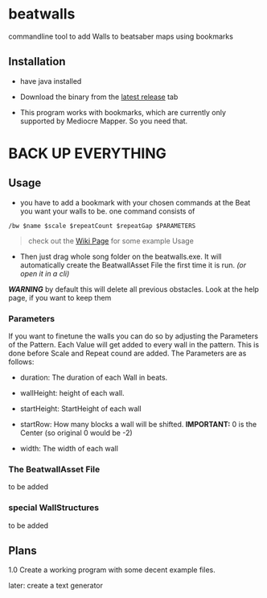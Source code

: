 # beatwalls

commandline tool to add Walls to beatsaber maps using bookmarks

## Installation
- have java installed

- Download the binary from the [latest release](https://github.com/spookyGh0st/beatwalls/releases) tab

- This program works with bookmarks, which are currently only supported by Mediocre Mapper. So you need that.
# BACK UP EVERYTHING

## Usage

- you have to add a bookmark with your chosen commands at the Beat you want your walls to be. 
one command consists of 

`/bw $name $scale $repeatCount $repeatGap $PARAMETERS`

> check out the [Wiki Page](https://github.com/spookyGh0st/beatwalls/wiki) for some example Usage

- Then just drag whole song folder on the beatwalls.exe. It will automatically create the BeatwallAsset File the first time it is run.
_(or open it in a cli)_

***WARNING*** by default this will delete all previous obstacles. Look at the help page, if you want to keep them

### Parameters

If you want to finetune the walls you can do so by adjusting the Parameters of the Pattern. Each Value will get added to every wall in the pattern. This is done before Scale and Repeat cound are added. The Parameters are as follows:

- duration: The duration of each Wall in beats.

- wallHeight: height of each wall.

- startHeight: StartHeight of each wall

- startRow: How many blocks a wall will be shifted.  __IMPORTANT:__ 0 is the Center (so original 0 would be -2)

- width: The width of each wall

### The BeatwallAsset File

to be added

### special WallStructures

to be added

## Plans

1.0 Create a working program with some decent example files.

later: create a text generator



